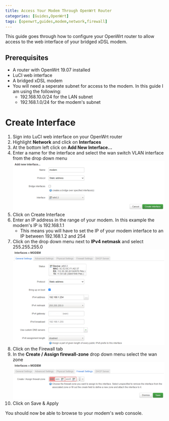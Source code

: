 ```yaml
---
title: Access Your Modem Through OpenWrt Router
categories: [Guides,OpenWrt]
tags: [openwrt,guides,modem,network,firewall]
---
```


This guide goes through how to configure your OpenWrt router to allow access to the web interface of your bridged xDSL modem.

## Prerequisites
- A router with OpenWrt 19.07 installed
- LuCI web interface
- A bridged xDSL modem
- You will need a seperate subnet for access to the modem. In this guide I am using the following:
  - 192.168.10.0/24 for the LAN subnet
  - 192.168.1.0/24 for the modem's subnet

# Create Interface
1. Sign into LuCI web interface on your OpenWrt router
2. Highlight **Network** and click on **Interfaces**
3. At the bottom left click on **Add New Interface...**
4. Enter a name for the interface and select the wan switch VLAN interface from the drop down menu
![](/assets/img/2020-06-08-interface.png)
5. Click on Create Interface
6. Enter an IP address in the range of your modem. In this example the modem's IP is 192.168.1.1
    - This means you will have to set the IP of your modem interface to an IP between 192.168.1.2 and 254
7. Click on the drop down menu next to **IPv4 netmask** and select 255.255.255.0
![](/assets/img/2020-06-08-general.png)
8. Click on the Firewall tab
9. In the **Create / Assign firewall-zone** drop down menu select the wan zone
![](/assets/img/2020-06-08-firewall.png)
10. Click on Save & Apply

You should now be able to browse to your modem's web console.
